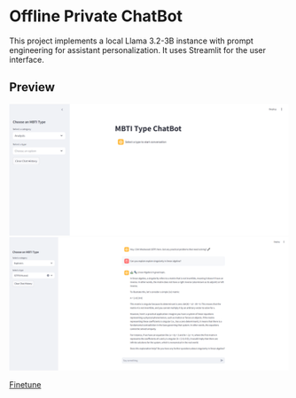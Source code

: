 # Offline Private ChatBot

This project implements a local Llama 3.2-3B instance with prompt engineering for assistant personalization. It uses Streamlit for the user interface. 

## Preview

![ChatBot Interface](MBTI-screenshot1.PNG)
![ChatBot Interface1](MBTI-screenshot.PNG)

 [Finetune](https://github.com/ramandrosoa/Offline-Private-ChatBot/blob/main/Untitled13.ipynb)
